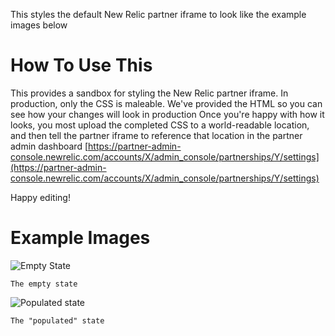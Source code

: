 This styles the default New Relic partner iframe to look like the example images below

How To Use This
===============
This provides a sandbox for styling the New Relic partner iframe.
In production, only the CSS is maleable. We've provided the HTML so you can see how your changes will look in production
Once you're happy with how it looks, you most upload the completed CSS to a world-readable location, and then tell the partner iframe to reference that location in the partner admin dashboard [https://partner-admin-console.newrelic.com/accounts/X/admin_console/partnerships/Y/settings](https://partner-admin-console.newrelic.com/accounts/X/admin_console/partnerships/Y/settings)

Happy editing!

Example Images
==============
![Empty State](https://github.com/kimby77/newrelic-partner-iframe-css/blob/master/example_images/empty_state.png)

`The empty state`

![Populated state](https://github.com/kimby77/newrelic-partner-iframe-css/blob/master/example_images/populated_state.png)

`The "populated" state`

